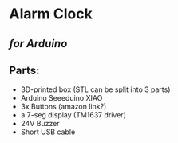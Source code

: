 # Alarm Clock

## *for Arduino*

## Parts:

* 3D-printed box (STL can be split into 3 parts)
* Arduino Seeeduino XIAO
* 3x Buttons (amazon link?)
* a 7-seg display (TM1637 driver)
* 24V Buzzer
* Short USB cable
